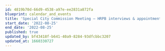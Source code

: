 ```yaml
---
id: 4819b70d-66d9-4538-a97e-ee2831a872fa
blueprint: calendar_and_events
title: 'Special City Commission Meeting – HRPB interviews & appointments/Gulfstream agreements'
start_date: '2022-08-25'
end_date: '2022-08-25'
published: true
updated_by: bf43418f-b641-40a9-8284-93dfcbbc3207
updated_at: 1660330727
---
```


